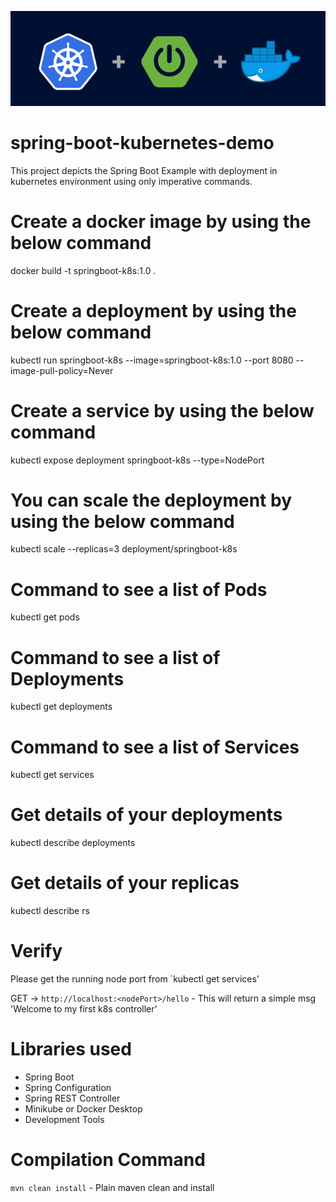 ![](./img/image.PNG)
# spring-boot-kubernetes-demo
This project depicts the Spring Boot Example with deployment in kubernetes environment using only imperative commands.

# Create a docker image by using the below command

docker build -t springboot-k8s:1.0 .

# Create a deployment by using the below command

kubectl run springboot-k8s --image=springboot-k8s:1.0 --port 8080 --image-pull-policy=Never

# Create a service by using the below command

kubectl expose deployment springboot-k8s --type=NodePort

# You can scale the deployment by using the below command

kubectl scale --replicas=3 deployment/springboot-k8s

# Command to see a list of Pods

kubectl get pods

# Command to see a list of Deployments

kubectl get deployments

# Command to see a list of Services

kubectl get services

# Get details of your deployments

kubectl describe deployments

# Get details of your replicas

kubectl describe rs

# Verify
Please get the running node port from `kubectl get services'


GET -> `http://localhost:<nodePort>/hello` - This will return a simple msg 'Welcome to my first k8s controller'


# Libraries used
-  Spring Boot
-  Spring Configuration
-  Spring REST Controller
-  Minikube or Docker Desktop
-  Development Tools

# Compilation Command
`mvn clean install` - Plain maven clean and install
